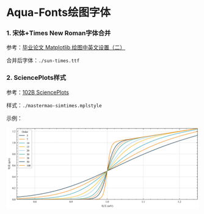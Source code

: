 # Aqua-Fonts绘图字体

### 1. 宋体+Times New Roman字体合并

参考：[毕业论文 Matplotlib 绘图中英文设置（二）](https://www.mastermao.cn/2022/%E6%AF%95%E4%B8%9A%E8%AE%BA%E6%96%87Matplotlib%E7%BB%98%E5%9B%BE%E4%B8%AD%E8%8B%B1%E6%96%87%E8%AE%BE%E7%BD%AE%EF%BC%88%E4%BA%8C%EF%BC%89/)

合并后字体：`./sun-times.ttf`

### 2. SciencePlots样式

参考：[102B SciencePlots](https://note.mastermao.cn/%F0%9F%8D%88%20Python/0%EF%B8%8F%E2%83%A3%20%E6%89%A9%E5%B1%95%E5%BA%93/SciencePlots/)

样式：`./mastermao-simtimes.mplstyle`

示例：

![fig](./images/fig.webp)